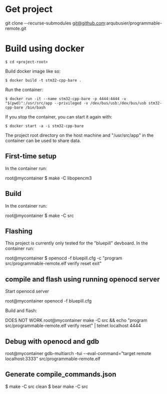 # Get project

git clone  --recurse-submodules git@github.com:arqubusier/programmable-remote.git

# Build using docker

    $ cd <project-root>

Build docker image like so:

    $ docker build -t stm32-cpp-bare .


Run the container:

    $ docker run -it --name stm32-cpp-bare -p 4444:4444 -v "$(pwd)":/usr/src/app --privileged -v /dev/bus/usb:/dev/bus/usb stm32-cpp-bare /bin/bash

If you stop the container, you can start it again with:

    $ docker start -a -i stm32-cpp-bare

The project root directory on the host machine and "/usr/src/app" in the container can be used to share data.

## First-time setup

In the container run:

  root@mycontainer $ make -C libopencm3

## Build

In the container run:

  root@mycontainer $ make -C src

## Flashing

This project is currently only tested for the "bluepill" devboard.
In the container run:

  root@mycontainer $ openocd -f bluepill.cfg -c "program src/programmable-remote.elf verify reset exit"

## compile and flash using running openocd server

Start openocd server

  root@mycontainer openocd -f bluepill.cfg
  
Build and flash:

DOES NOT WORK
  root@mycontainer make -C src && echo "program src/programmable-remote.elf verify reset" | telnet localhost 4444

## Debug with openocd and gdb

  root@mycontainer gdb-multiarch -tui --eval-command="target remote localhost:3333" src/programmable-remote.elf

## Generate compile_commands.json

  $ make -C src clean
  $ bear make -C src
